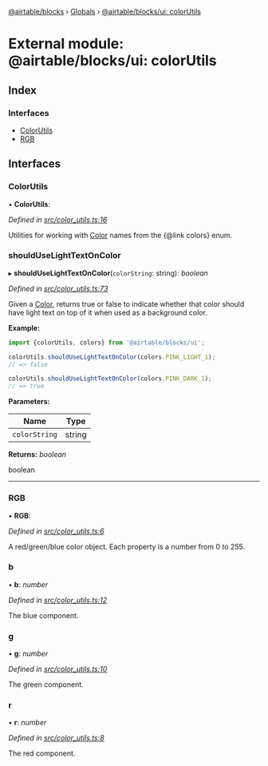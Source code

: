 [@airtable/blocks](../README.md) › [Globals](../globals.md) ›
[@airtable/blocks/ui: colorUtils](_airtable_blocks_ui__colorutils.md)

# External module: @airtable/blocks/ui: colorUtils

## Index

### Interfaces

-   [ColorUtils](_airtable_blocks_ui__colorutils.md#colorutils)
-   [RGB](_airtable_blocks_ui__colorutils.md#rgb)

## Interfaces

### ColorUtils

• **ColorUtils**:

_Defined in
[src/color_utils.ts:16](https://github.com/airtable/blocks/blob/@airtable/blocks@0.0.35/packages/sdk/src/color_utils.ts#L16)_

Utilities for working with [Color](_airtable_blocks_ui__colors.md#color) names from the {@link
colors} enum.

### shouldUseLightTextOnColor

▸ **shouldUseLightTextOnColor**(`colorString`: string): _boolean_

_Defined in
[src/color_utils.ts:73](https://github.com/airtable/blocks/blob/@airtable/blocks@0.0.35/packages/sdk/src/color_utils.ts#L73)_

Given a [Color](_airtable_blocks_ui__colors.md#color), returns true or false to indicate whether
that color should have light text on top of it when used as a background color.

**Example:**

```js
import {colorUtils, colors} from '@airtable/blocks/ui';

colorUtils.shouldUseLightTextOnColor(colors.PINK_LIGHT_1);
// => false

colorUtils.shouldUseLightTextOnColor(colors.PINK_DARK_1);
// => true
```

**Parameters:**

| Name          | Type   |
| ------------- | ------ |
| `colorString` | string |

**Returns:** _boolean_

boolean

---

### RGB

• **RGB**:

_Defined in
[src/color_utils.ts:6](https://github.com/airtable/blocks/blob/@airtable/blocks@0.0.35/packages/sdk/src/color_utils.ts#L6)_

A red/green/blue color object. Each property is a number from 0 to 255.

### b

• **b**: _number_

_Defined in
[src/color_utils.ts:12](https://github.com/airtable/blocks/blob/@airtable/blocks@0.0.35/packages/sdk/src/color_utils.ts#L12)_

The blue component.

### g

• **g**: _number_

_Defined in
[src/color_utils.ts:10](https://github.com/airtable/blocks/blob/@airtable/blocks@0.0.35/packages/sdk/src/color_utils.ts#L10)_

The green component.

### r

• **r**: _number_

_Defined in
[src/color_utils.ts:8](https://github.com/airtable/blocks/blob/@airtable/blocks@0.0.35/packages/sdk/src/color_utils.ts#L8)_

The red component.
